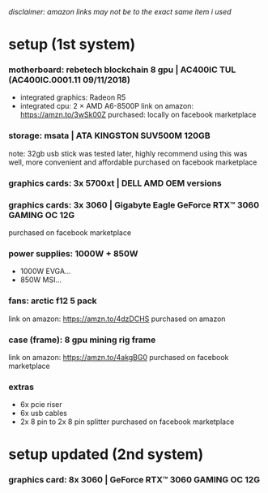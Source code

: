 _disclaimer: amazon links may not be to the exact same item i used_
# setup (1st system)

### motherboard: rebetech blockchain 8 gpu | AC400IC TUL (AC400IC.0001.11 09/11/2018)
- integrated graphics: Radeon R5
- integrated cpu: 2 × AMD A6-8500P
link on amazon: https://amzn.to/3wSk00Z
purchased: locally on facebook marketplace

### storage: msata | ATA KINGSTON SUV500M 120GB
note: 32gb usb stick was tested later, highly recommend using this was well, more convenient and affordable
purchased on facebook marketplace

### graphics cards: 3x 5700xt | DELL AMD OEM versions 
### graphics cards: 3x 3060 | Gigabyte Eagle GeForce RTX™ 3060 GAMING OC 12G
purchased on facebook marketplace

### power supplies: 1000W + 850W
- 1000W EVGA...
- 850W MSI...

### fans: arctic f12 5 pack  
link on amazon: https://amzn.to/4dzDCHS
purchased on amazon

### case (frame): 8 gpu mining rig frame
link on amazon: https://amzn.to/4akgBG0
purchased on facebook marketplace

### extras
- 6x pcie riser
- 6x usb cables
- 2x 8 pin to 2x 8 pin splitter
purchased on facebook marketplace

# setup updated (2nd system)

### graphics card: 8x 3060 | GeForce RTX™ 3060 GAMING OC 12G





